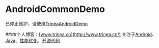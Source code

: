AndroidCommonDemo
=================

已停止维护，请使用[TrineaAndroidDemo](https://github.com/Trinea/AndroidDemo)  

####个人博客：[www.trinea.cn](http://www.trinea.cn/) 关注于[Android](http://www.trinea.cn/category/android/)、[Java](http://www.trinea.cn/category/java/)、[性能优化](http://www.trinea.cn/category/perf/)、[开源代码](http://www.trinea.cn/category/open-code/) 
